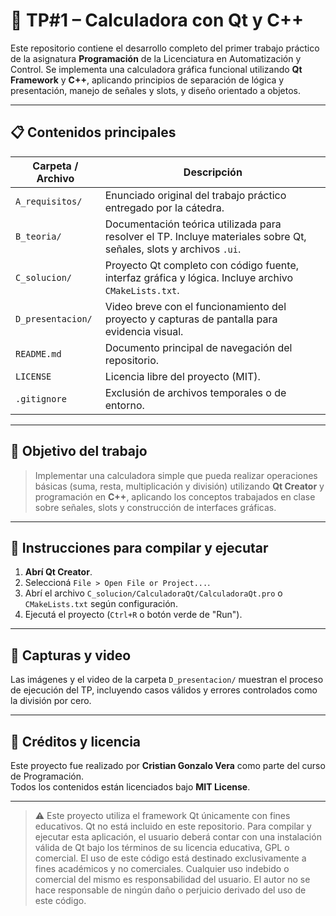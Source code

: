 # 🧮 TP#1 – Calculadora con Qt y C++

Este repositorio contiene el desarrollo completo del primer trabajo práctico de la asignatura **Programación** de la Licenciatura en Automatización y Control. Se implementa una calculadora gráfica funcional utilizando **Qt Framework** y **C++**, aplicando principios de separación de lógica y presentación, manejo de señales y slots, y diseño orientado a objetos.

---

## 📋 Contenidos principales

| Carpeta / Archivo | Descripción |
|-------------------|-------------|
| `A_requisitos/`   | Enunciado original del trabajo práctico entregado por la cátedra. |
| `B_teoria/`       | Documentación teórica utilizada para resolver el TP. Incluye materiales sobre Qt, señales, slots y archivos `.ui`. |
| `C_solucion/`     | Proyecto Qt completo con código fuente, interfaz gráfica y lógica. Incluye archivo `CMakeLists.txt`. |
| `D_presentacion/` | Video breve con el funcionamiento del proyecto y capturas de pantalla para evidencia visual. |
| `README.md`       | Documento principal de navegación del repositorio. |
| `LICENSE`         | Licencia libre del proyecto (MIT). |
| `.gitignore`      | Exclusión de archivos temporales o de entorno. |

---

## 🧠 Objetivo del trabajo

> Implementar una calculadora simple que pueda realizar operaciones básicas (suma, resta, multiplicación y división) utilizando **Qt Creator** y programación en **C++**, aplicando los conceptos trabajados en clase sobre señales, slots y construcción de interfaces gráficas.

---

## 🚀 Instrucciones para compilar y ejecutar

1. **Abrí Qt Creator**.
2. Seleccioná `File > Open File or Project...`.
3. Abrí el archivo `C_solucion/CalculadoraQt/CalculadoraQt.pro` o `CMakeLists.txt` según configuración.
4. Ejecutá el proyecto (`Ctrl+R` o botón verde de "Run").

---

## 📸 Capturas y video

Las imágenes y el video de la carpeta `D_presentacion/` muestran el proceso de ejecución del TP, incluyendo casos válidos y errores controlados como la división por cero.

---

## 🔗 Créditos y licencia

Este proyecto fue realizado por **Cristian Gonzalo Vera** como parte del curso de Programación.  
Todos los contenidos están licenciados bajo **MIT License**.

---
> ⚠️ Este proyecto utiliza el framework Qt únicamente con fines educativos. Qt no está incluido en este repositorio.
> Para compilar y ejecutar esta aplicación, el usuario deberá contar con una instalación válida de Qt bajo los términos de su licencia educativa, GPL o comercial.
> El uso de este código está destinado exclusivamente a fines académicos y no comerciales. Cualquier uso indebido o comercial del mismo es responsabilidad del usuario.
> El autor no se hace responsable de ningún daño o perjuicio derivado del uso de este código.
